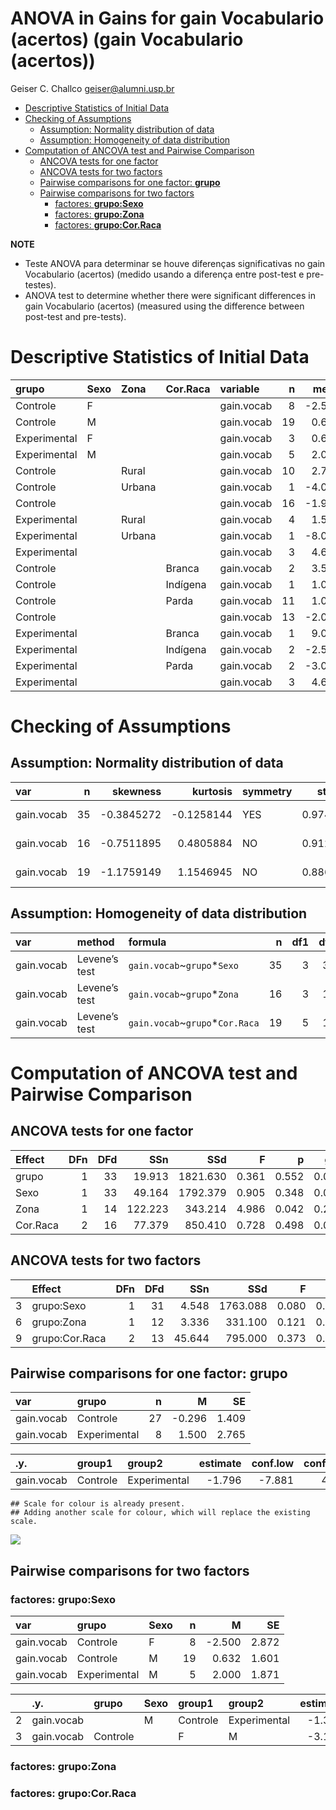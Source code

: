 ANOVA in Gains for gain Vocabulario (acertos) (gain Vocabulario
(acertos))
================
Geiser C. Challco <geiser@alumni.usp.br>

- [Descriptive Statistics of Initial
  Data](#descriptive-statistics-of-initial-data)
- [Checking of Assumptions](#checking-of-assumptions)
  - [Assumption: Normality distribution of
    data](#assumption-normality-distribution-of-data)
  - [Assumption: Homogeneity of data
    distribution](#assumption-homogeneity-of-data-distribution)
- [Computation of ANCOVA test and Pairwise
  Comparison](#computation-of-ancova-test-and-pairwise-comparison)
  - [ANCOVA tests for one factor](#ancova-tests-for-one-factor)
  - [ANCOVA tests for two factors](#ancova-tests-for-two-factors)
  - [Pairwise comparisons for one factor:
    **grupo**](#pairwise-comparisons-for-one-factor-grupo)
  - [Pairwise comparisons for two
    factors](#pairwise-comparisons-for-two-factors)
    - [factores: **grupo:Sexo**](#factores-gruposexo)
    - [factores: **grupo:Zona**](#factores-grupozona)
    - [factores: **grupo:Cor.Raca**](#factores-grupocorraca)

**NOTE**

- Teste ANOVA para determinar se houve diferenças significativas no gain
  Vocabulario (acertos) (medido usando a diferença entre post-test e
  pre-testes).
- ANOVA test to determine whether there were significant differences in
  gain Vocabulario (acertos) (measured using the difference between
  post-test and pre-tests).

# Descriptive Statistics of Initial Data

| grupo        | Sexo | Zona   | Cor.Raca | variable   |   n |   mean | median | min | max |     sd |    se |     ci |  iqr |
|:-------------|:-----|:-------|:---------|:-----------|----:|-------:|-------:|----:|----:|-------:|------:|-------:|-----:|
| Controle     | F    |        |          | gain.vocab |   8 | -2.500 |   -1.5 | -18 |   7 |  8.124 | 2.872 |  6.792 |  7.5 |
| Controle     | M    |        |          | gain.vocab |  19 |  0.632 |    2.0 | -17 |   9 |  6.978 | 1.601 |  3.363 |  8.0 |
| Experimental | F    |        |          | gain.vocab |   3 |  0.667 |   -6.0 |  -8 |  16 | 13.317 | 7.688 | 33.080 | 12.0 |
| Experimental | M    |        |          | gain.vocab |   5 |  2.000 |    1.0 |  -2 |   9 |  4.183 | 1.871 |  5.194 |  2.0 |
| Controle     |      | Rural  |          | gain.vocab |  10 |  2.700 |    3.5 |  -9 |   9 |  4.923 | 1.557 |  3.522 |  4.5 |
| Controle     |      | Urbana |          | gain.vocab |   1 | -4.000 |   -4.0 |  -4 |  -4 |        |       |        |  0.0 |
| Controle     |      |        |          | gain.vocab |  16 | -1.938 |   -1.0 | -18 |   9 |  8.282 | 2.071 |  4.413 | 11.0 |
| Experimental |      | Rural  |          | gain.vocab |   4 |  1.500 |    1.5 |  -6 |   9 |  6.137 | 3.069 |  9.766 |  4.5 |
| Experimental |      | Urbana |          | gain.vocab |   1 | -8.000 |   -8.0 |  -8 |  -8 |        |       |        |  0.0 |
| Experimental |      |        |          | gain.vocab |   3 |  4.667 |    0.0 |  -2 |  16 |  9.866 | 5.696 | 24.508 |  9.0 |
| Controle     |      |        | Branca   | gain.vocab |   2 |  3.500 |    3.5 |   3 |   4 |  0.707 | 0.500 |  6.353 |  0.5 |
| Controle     |      |        | Indígena | gain.vocab |   1 |  1.000 |    1.0 |   1 |   1 |        |       |        |  0.0 |
| Controle     |      |        | Parda    | gain.vocab |  11 |  1.000 |    4.0 | -18 |   9 |  8.485 | 2.558 |  5.700 |  8.5 |
| Controle     |      |        |          | gain.vocab |  13 | -2.077 |   -1.0 | -17 |   9 |  6.970 | 1.933 |  4.212 |  9.0 |
| Experimental |      |        | Branca   | gain.vocab |   1 |  9.000 |    9.0 |   9 |   9 |        |       |        |  0.0 |
| Experimental |      |        | Indígena | gain.vocab |   2 | -2.500 |   -2.5 |  -6 |   1 |  4.950 | 3.500 | 44.472 |  3.5 |
| Experimental |      |        | Parda    | gain.vocab |   2 | -3.000 |   -3.0 |  -8 |   2 |  7.071 | 5.000 | 63.531 |  5.0 |
| Experimental |      |        |          | gain.vocab |   3 |  4.667 |    0.0 |  -2 |  16 |  9.866 | 5.696 | 24.508 |  9.0 |

# Checking of Assumptions

## Assumption: Normality distribution of data

| var        |   n |   skewness |   kurtosis | symmetry | statistic | method       |         p | p.signif | normality |
|:-----------|----:|-----------:|-----------:|:---------|----------:|:-------------|----------:|:---------|:----------|
| gain.vocab |  35 | -0.3845272 | -0.1258144 | YES      | 0.9749268 | Shapiro-Wilk | 0.5916300 | ns       | YES       |
| gain.vocab |  16 | -0.7511895 |  0.4805884 | NO       | 0.9126322 | Shapiro-Wilk | 0.1283195 | ns       | YES       |
| gain.vocab |  19 | -1.1759149 |  1.1546945 | NO       | 0.8867015 | Shapiro-Wilk | 0.0281402 | \*       | NO        |

## Assumption: Homogeneity of data distribution

| var        | method        | formula                          |   n | df1 | df2 | statistic |         p | p.signif |
|:-----------|:--------------|:---------------------------------|----:|----:|----:|----------:|----------:|:---------|
| gain.vocab | Levene’s test | `gain.vocab`~`grupo`\*`Sexo`     |  35 |   3 |  31 | 0.6382940 | 0.5960834 | ns       |
| gain.vocab | Levene’s test | `gain.vocab`~`grupo`\*`Zona`     |  16 |   3 |  12 | 0.5549818 | 0.6545869 | ns       |
| gain.vocab | Levene’s test | `gain.vocab`~`grupo`\*`Cor.Raca` |  19 |   5 |  13 | 0.6506358 | 0.6663139 | ns       |

# Computation of ANCOVA test and Pairwise Comparison

## ANCOVA tests for one factor

| Effect   | DFn | DFd |     SSn |      SSd |     F |     p |   ges | p\<.05 |
|:---------|----:|----:|--------:|---------:|------:|------:|------:|:-------|
| grupo    |   1 |  33 |  19.913 | 1821.630 | 0.361 | 0.552 | 0.011 |        |
| Sexo     |   1 |  33 |  49.164 | 1792.379 | 0.905 | 0.348 | 0.027 |        |
| Zona     |   1 |  14 | 122.223 |  343.214 | 4.986 | 0.042 | 0.263 | \*     |
| Cor.Raca |   2 |  16 |  77.379 |  850.410 | 0.728 | 0.498 | 0.083 |        |

## ANCOVA tests for two factors

|     | Effect         | DFn | DFd |    SSn |      SSd |     F |     p |   ges | p\<.05 |
|:----|:---------------|----:|----:|-------:|---------:|------:|------:|------:|:-------|
| 3   | grupo:Sexo     |   1 |  31 |  4.548 | 1763.088 | 0.080 | 0.779 | 0.003 |        |
| 6   | grupo:Zona     |   1 |  12 |  3.336 |  331.100 | 0.121 | 0.734 | 0.010 |        |
| 9   | grupo:Cor.Raca |   2 |  13 | 45.644 |  795.000 | 0.373 | 0.696 | 0.054 |        |

## Pairwise comparisons for one factor: **grupo**

| var        | grupo        |   n |      M |    SE |
|:-----------|:-------------|----:|-------:|------:|
| gain.vocab | Controle     |  27 | -0.296 | 1.409 |
| gain.vocab | Experimental |   8 |  1.500 | 2.765 |

| .y.        | group1   | group2       | estimate | conf.low | conf.high |    se | statistic |     p | p.adj | p.adj.signif |
|:-----------|:---------|:-------------|---------:|---------:|----------:|------:|----------:|------:|------:|:-------------|
| gain.vocab | Controle | Experimental |   -1.796 |   -7.881 |     4.288 | 2.991 |    -0.601 | 0.552 | 0.552 | ns           |

    ## Scale for colour is already present.
    ## Adding another scale for colour, which will replace the existing scale.

![](C:/Users/geise/OneDrive/Workspace/WordGen-Stari-2/results/stari-gain.vocab-Serie-9-ano-gain_files/figure-gfm/unnamed-chunk-18-1.png)<!-- -->

## Pairwise comparisons for two factors

### factores: **grupo:Sexo**

| var        | grupo        | Sexo |   n |      M |    SE |
|:-----------|:-------------|:-----|----:|-------:|------:|
| gain.vocab | Controle     | F    |   8 | -2.500 | 2.872 |
| gain.vocab | Controle     | M    |  19 |  0.632 | 1.601 |
| gain.vocab | Experimental | M    |   5 |  2.000 | 1.871 |

|     | .y.        | grupo    | Sexo | group1   | group2       | estimate | conf.low | conf.high |    se | statistic |     p | p.adj | p.adj.signif |
|:----|:-----------|:---------|:-----|:---------|:-------------|---------:|---------:|----------:|------:|----------:|------:|------:|:-------------|
| 2   | gain.vocab |          | M    | Controle | Experimental |   -1.368 |   -8.532 |     5.796 | 3.503 |    -0.391 | 0.699 | 0.699 | ns           |
| 3   | gain.vocab | Controle |      | F        | M            |   -3.132 |   -9.139 |     2.876 | 2.937 |    -1.066 | 0.295 | 0.295 | ns           |

### factores: **grupo:Zona**

### factores: **grupo:Cor.Raca**
